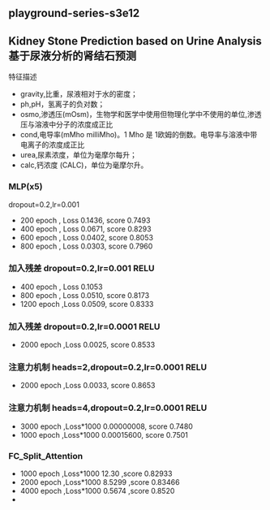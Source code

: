 ## playground-series-s3e12
## Kidney Stone Prediction based on Urine Analysis基于尿液分析的肾结石预测
特征描述
* gravity,比重，尿液相对于水的密度；
* ph,pH，氢离子的负对数；
* osmo,渗透压(mOsm)，生物学和医学中使用但物理化学中不使用的单位,渗透压与溶液中分子的浓度成正比
* cond,电导率(mMho milliMho)。1 Mho 是 1欧姆的倒数。电导率与溶液中带电离子的浓度成正比
* urea,尿素浓度，单位为毫摩尔每升；
* calc,钙浓度 (CALC)，单位为毫摩尔升。


### MLP(x5)
dropout=0.2,lr=0.001
* 200 epoch , Loss 0.1436, score 0.7493
* 400 epoch , Loss 0.0671, score 0.8293
* 600 epoch , Loss 0.0402, score 0.8053
* 800 epoch , Loss 0.0303, score 0.7960
### 加入残差 dropout=0.2,lr=0.001 RELU
* 400 epoch , Loss 0.1053
* 800 epoch , Loss 0.0510, score 0.8173
* 1200 epoch ,Loss 0.0509, score 0.8333
### 加入残差 dropout=0.2,lr=0.0001 RELU
* 2000 epoch ,Loss 0.0025, score 0.8533
### 注意力机制 heads=2,dropout=0.2,lr=0.0001 RELU
* 2000 epoch ,Loss 0.0033, score 0.8653
### 注意力机制 heads=4,dropout=0.2,lr=0.0001 RELU
* 3000 epoch ,Loss*1000 0.00000008, score 0.7480
* 1000 epoch ,Loss*1000 0.00015600, score 0.7501
### FC_Split_Attention
* 1000 epoch ,Loss*1000 12.30 ,score 0.82933
* 2000 epoch ,Loss*1000 8.5299 ,score 0.83466
* 4000 epoch ,Loss*1000  0.5674 ,score 0.8520
* 